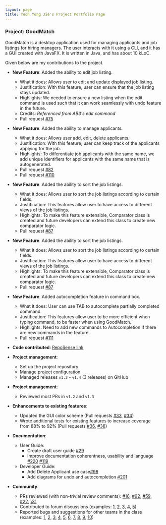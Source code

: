 ```yaml
---
layout: page
title: Yeoh Yong Jie's Project Portfolio Page
---
```


### Project: GoodMatch

GoodMatch is a desktop application used for managing applicants and job listings for hiring managers. The user interacts with it using a CLI, and it has a GUI created with JavaFX. It is written in Java, and has about 10 kLoC.

Given below are my contributions to the project.

* **New Feature**: Added the ability to edit job listing.
  * What it does: Allows user to edit and update displayed job listing.
  * Justification: With this feature, user can ensure that the job listing stays updated.
  * Highlights: We needed to ensure a new listing when the edit command is used such that it can work seamlessly with undo feature in the future. 
  * Credits: *Referenced from AB3's edit command* 
  * Pull request [\#75](https://github.com/AY2223S2-CS2103T-W14-3/tp/pull/75)

* **New Feature**: Added the ability to manage applicants.
  * What it does: Allows user add, edit, delete applicants.
  * Justification: With this feature, user can keep track of the applicants applying for the job.
  * Highlights: To differentiate job applicants with the same name, we add unique identifiers for applicants with the same name that is autogenerated.
  * Pull request [\#82](https://github.com/AY2223S2-CS2103T-W14-3/tp/pull/82)
  * Pull request [\#110](https://github.com/AY2223S2-CS2103T-W14-3/tp/pull/110)

* **New Feature**: Added the ability to sort the job listings.
  * What it does: Allows user to sort the job listings according to certain fields.
  * Justification: This features allow user to have access to different views of the job listings.
  * Highlights: To make this feature extensible, Comparator class is created and future developers can extend this class to create new comparator logic.
  * Pull request [\#87](https://github.com/AY2223S2-CS2103T-W14-3/tp/pull/87)

* **New Feature**: Added the ability to sort the job listings.
  * What it does: Allows user to sort the job listings according to certain fields.
  * Justification: This features allow user to have access to different views of the job listings.
  * Highlights: To make this feature extensible, Comparator class is created and future developers can extend this class to create new comparator logic.
  * Pull request [\#87](https://github.com/AY2223S2-CS2103T-W14-3/tp/pull/87)

* **New Feature**: Added autocompletion feature in command box.
  * What it does: User can use TAB to autocomplete partially completed command.
  * Justification: This features allow user to be more efficient when typing command, to be faster when using GoodMatch.
  * Highlights: Need to add new commands to Autocompletion if there are new commands in the feature.
  * Pull request [\#111](https://github.com/AY2223S2-CS2103T-W14-3/tp/pull/111)


* **Code contributed**: [RepoSense link](https://nus-cs2103-ay2223s2.github.io/tp-dashboard/?search=yyj-02&breakdown=true)

* **Project management**:
  * Set up the project repository
  * Manage project configuration
  * Managed releases `v1.2` - `v1.4` (3 releases) on GitHub

* **Project management**:
  * Reviewed most PRs in `v1.2` and `v1.3`

* **Enhancements to existing features**:
  * Updated the GUI color scheme (Pull requests [\#33](), [\#34]())
  * Wrote additional tests for existing features to increase coverage from 88% to 92% (Pull requests [\#36](), [\#38]())

* **Documentation**:
  * User Guide:
    * Create draft user guide [\#29](https://github.com/AY2223S2-CS2103T-W14-3/tp/pull/29)
    * Improve documentation coherentness, usability and language [\#220](https://github.com/AY2223S2-CS2103T-W14-3/tp/pull/220) [\#119](https://github.com/AY2223S2-CS2103T-W14-3/tp/pull/119)
  * Developer Guide:
    * Add Delete Applicant use case[\#98](https://github.com/AY2223S2-CS2103T-W14-3/tp/pull/98)
    * Add diagrams for undo and autocompletion [\#201](https://github.com/AY2223S2-CS2103T-W14-3/tp/pull/201)

* **Community**:
  * PRs reviewed (with non-trivial review comments): [\#16](https://github.com/AY2223S2-CS2103T-W14-3/tp/pull/16), [\#92](https://github.com/AY2223S2-CS2103T-W14-3/tp/pull/92), [\#59](https://github.com/AY2223S2-CS2103T-W14-3/tp/pull/59), [\#22](https://github.com/AY2223S2-CS2103T-W14-3/tp/pull/22), [\31](https://github.com/AY2223S2-CS2103T-W14-3/tp/pull/31)
  * Contributed to forum discussions (examples: [1](https://github.com/nus-cs2103-AY2223S2/forum/issues/80#issuecomment-1407614079), [2](https://github.com/nus-cs2103-AY2223S2/forum/issues/92#issuecomment-1407672828), [3](https://github.com/nus-cs2103-AY2223S2/forum/issues/156#issuecomment-1427201173), [4](https://github.com/nus-cs2103-AY2223S2/forum/issues/193#issuecomment-1432598966), [5](https://github.com/nus-cs2103-AY2223S2/forum/issues/192#issuecomment-1432603036))
  * Reported bugs and suggestions for other teams in the class (examples: [1](https://github.com/yyj-02/ped/issues/1), [2](https://github.com/yyj-02/ped/issues/2), [3](https://github.com/yyj-02/ped/issues/3), [4](https://github.com/yyj-02/ped/issues/4), [5](https://github.com/yyj-02/ped/issues/5), [6](https://github.com/yyj-02/ped/issues/6), [7](https://github.com/yyj-02/ped/issues/7), [8](https://github.com/yyj-02/ped/issues/8), [9](https://github.com/yyj-02/ped/issues/9), [10](https://github.com/yyj-02/ped/issues/10))
